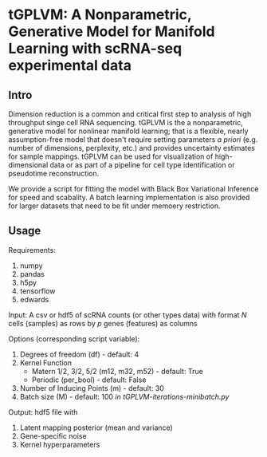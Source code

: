 # tGPLVM: A Nonparametric, Generative Model for Manifold Learning with scRNA-seq experimental data
## Intro

Dimension reduction is a common and critical first step to analysis of high throughput singe cell RNA sequencing. tGPLVM is the a nonparametric, generative model for nonlinear manifold learning; that is a flexible, nearly assumption-free model that doesn't require setting parameters *a priori* (e.g. number of dimensions, perplexity, etc.) and provides uncertainty estimates for sample mappings. tGPLVM can be used for visualization of high-dimensional data or as part of a pipeline for cell type identification or pseudotime reconstruction. 

We provide a script for fitting the model with Black Box Variational Inference for speed and scabality. A batch learning implementation is also provided for larger datasets that need to be fit under memoery restriction.

## Usage
Requirements:
1. numpy
2. pandas
3. h5py
4. tensorflow
5. edwards

Input: A csv or hdf5 of scRNA counts (or other types data) with format *N* cells (samples) as rows by *p* genes (features) as columns

Options (corresponding script variable):
1. Degrees of freedom (df) - default: 4
2. Kernel Function
    + Matern 1/2, 3/2, 5/2 (m12, m32, m52) - default: True
    + Periodic (per_bool) - default: False
3. Number of Inducing Points (m) - default: 30
4. Batch size (M) - default: 100 *in tGPLVM-iterations-minibatch.py*

Output: hdf5 file with
1. Latent mapping posterior (mean and variance)
2. Gene-specific noise
3. Kernel hyperparameters
